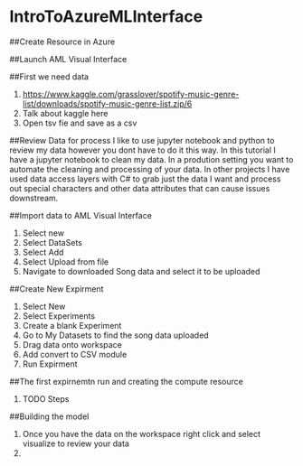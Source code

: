 # IntroToAzureMLInterface


##Create Resource in Azure

##Launch AML Visual Interface



##First we need data
1. https://www.kaggle.com/grasslover/spotify-music-genre-list/downloads/spotify-music-genre-list.zip/6
2. Talk about kaggle here
3. Open tsv fie and save as a csv

##Review Data for process
I like to use jupyter notebook and python to review my data however you dont have to do it this way. In this tutorial I have a jupyter notebook to clean my data. In a prodution setting you want to automate the cleaning and processing of your data. In other projects I have used data access layers with C# to grab just the data I want and process out special characters and other data attributes that can 
cause issues downstream.

##Import data to AML Visual Interface
1. Select new
2. Select DataSets
3. Select Add
4. Select Upload from file
5. Navigate to downloaded Song data and select it to be uploaded

##Create New Expirment
1. Select New
2. Select Experiments
3. Create a blank Experiment
4. Go to My Datasets to find the song data uploaded
5. Drag data onto workspace
6. Add convert to CSV module
7. Run Expirment

##The first expirnemtn run and creating the compute resource
1. TODO Steps

##Building the model
1. Once you have the data on the workspace right click and select visualize to review your data
2. 
